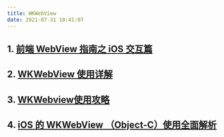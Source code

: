 ```yaml
---
title: WKWebView
date: 2021-07-31 10:41:07
---
```


## 1. [前端 WebView 指南之 iOS 交互篇](https://75.team/post/ios-webview-and-js)

## 2. [WKWebView 使用详解](https://www.jianshu.com/p/29e0d8ab91f1)

## 3. [WKWebview使用攻略](https://zhuanlan.zhihu.com/p/164502340)

## 4. [iOS 的 WKWebView （Object-C）使用全面解析](https://juejin.cn/post/6844903984944119822)
